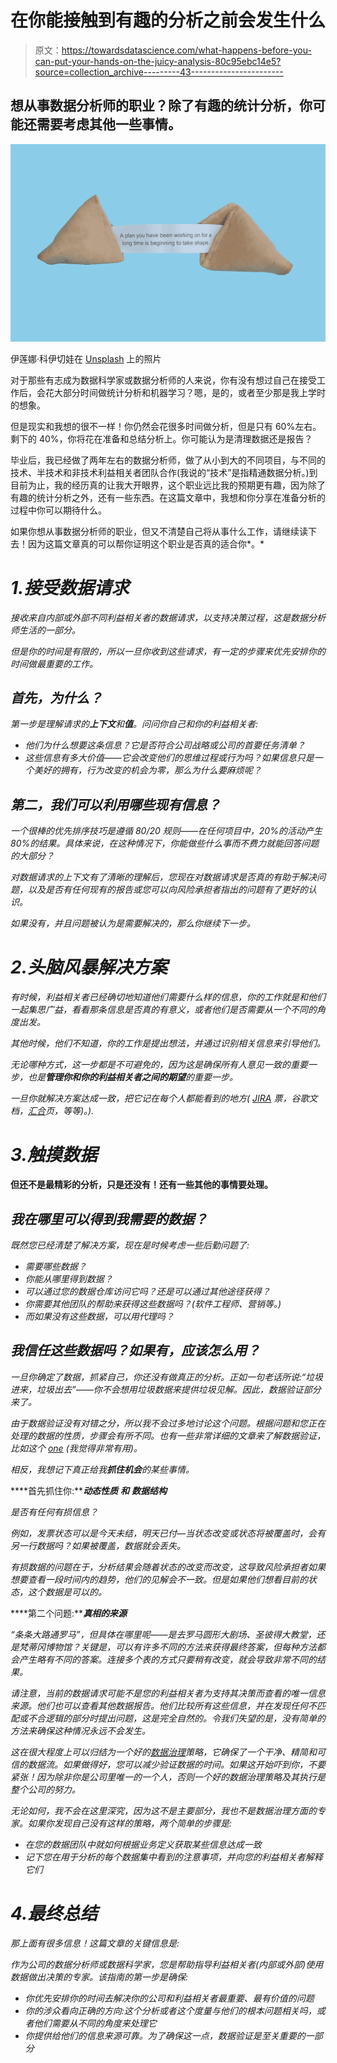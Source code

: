 # 在你能接触到有趣的分析之前会发生什么

> 原文：<https://towardsdatascience.com/what-happens-before-you-can-put-your-hands-on-the-juicy-analysis-80c95ebc14e5?source=collection_archive---------43----------------------->

## 想从事数据分析师的职业？除了有趣的统计分析，你可能还需要考虑其他一些事情。

![](img/693850b5c41e6e5a0d8e09800c604c1d.png)

伊莲娜·科伊切娃在 [Unsplash](https://unsplash.com/s/photos/fortune-cookie?utm_source=unsplash&utm_medium=referral&utm_content=creditCopyText) 上的照片

对于那些有志成为数据科学家或数据分析师的人来说，你有没有想过自己在接受工作后，会花大部分时间做统计分析和机器学习？嗯，是的，或者至少那是我上学时的想象。

但是现实和我想的很不一样！你仍然会花很多时间做分析，但是只有 60%左右。剩下的 40%，你将花在准备和总结分析上。你可能认为是清理数据还是报告？

毕业后，我已经做了两年左右的数据分析师，做了从小到大的不同项目，与不同的技术、半技术和非技术利益相关者团队合作(我说的“技术”是指精通数据分析。)到目前为止，我的经历真的让我大开眼界，这个职业远比我的预期更有趣，因为除了有趣的统计分析之外，还有一些东西。在这篇文章中，我想和你分享在准备分析的过程中你可以期待什么。

如果你想从事数据分析师的职业，但又不清楚自己将从事什么工作，请继续读下去！因为这篇文章真的可以帮你证明这个职业是否真的适合你*。*

# *1.接受数据请求*

*接收来自内部或外部不同利益相关者的数据请求，以支持决策过程，这是数据分析师生活的一部分。*

*但是你的时间是有限的，所以一旦你收到这些请求，有一定的步骤来优先安排你的时间做最重要的工作。*

## *首先，为什么？*

*第一步是理解请求的**上下文**和**值**。问问你自己和你的利益相关者:*

*   *他们为什么想要这条信息？它是否符合公司战略或公司的首要任务清单？*
*   *这些信息有多大价值——它会改变他们的思维过程或行为吗？如果信息只是一个美好的拥有，行为改变的机会为零，那么为什么要麻烦呢？*

## *第二，我们可以利用哪些现有信息？*

*一个很棒的优先排序技巧是遵循 80/20 规则——在任何项目中，20%的活动产生 80%的结果。具体来说，在这种情况下，你能做些什么事而不费力就能回答问题的大部分？*

*对数据请求的上下文有了清晰的理解后，您现在对数据请求是否真的有助于解决问题，以及是否有任何现有的报告或您可以向风险承担者指出的问题有了更好的认识。*

*如果没有，并且问题被认为是需要解决的，那么你继续下一步。*

# *2.头脑风暴解决方案*

*有时候，利益相关者已经确切地知道他们需要什么样的信息，你的工作就是和他们一起集思广益，看看那条信息是否真的有意义，或者他们是否需要从一个不同的角度出发。*

*其他时候，他们不知道，你的工作是提出想法，并通过识别相关信息来引导他们。*

*无论哪种方式，这一步都是不可避免的，因为这是确保所有人意见一致的重要一步，也是**管理你和你的利益相关者之间的期望**的重要一步。*

*一旦你就解决方案达成一致，把它记在每个人都能看到的地方( [JIRA](https://www.atlassian.com/software/jira?&aceid=&adposition=&adgroup=89541920342&campaign=9124878366&creative=415596748931&device=c&keyword=jira&matchtype=e&network=g&placement=&ds_kids=p51241989307&ds_e=GOOGLE&ds_eid=700000001558501&ds_e1=GOOGLE&gclid=Cj0KCQjwyur0BRDcARIsAEt86ICvmmPVtj8XegCxbiuenDpuxCZKSPeU-vNovhvcN24Dpfgpq-ni9xEaAiCHEALw_wcB&gclsrc=aw.ds) 票，谷歌文档，[汇合](https://www.atlassian.com/software/confluence?&aceid=&adposition=&adgroup=98645564346&campaign=9616887754&creative=425944358575&device=c&keyword=confluence&matchtype=e&network=g&placement=&ds_kids=p52349493654&ds_e=GOOGLE&ds_eid=700000001542923&ds_e1=GOOGLE&gclid=Cj0KCQjwyur0BRDcARIsAEt86IBArkEcDFe7tRlbzFOcTXn753cJASFqIoLW3KLbk8X_EyP4kHGgrU8aAoboEALw_wcB&gclsrc=aw.ds)页，等等)。).*

# *3.触摸数据*

**但还不是最精彩的分析，只是还没有！还有一些其他的事情要处理。**

## *我在哪里可以得到我需要的数据？*

*既然您已经清楚了解决方案，现在是时候考虑一些后勤问题了:*

*   *需要哪些数据？*
*   *你能从哪里得到数据？*
*   *可以通过您的数据仓库访问它吗？还是可以通过其他途径获得？*
*   *你需要其他团队的帮助来获得这些数据吗？(软件工程师、营销等。)*
*   *而如果没有这些数据，可以用代理吗？*

## *我信任这些数据吗？如果有，应该怎么用？*

*一旦你确定了数据，抓紧自己，你还没有做真正的分析。正如一句老话所说:“垃圾进来，垃圾出去”——你不会想用垃圾数据来提供垃圾见解。因此，数据验证部分来了。*

*由于数据验证没有对错之分，所以我不会过多地讨论这个问题。根据问题和您正在处理的数据的性质，步骤会有所不同。也有一些非常详细的文章来了解数据验证，比如这个 [one](/a-deep-dive-into-data-quality-c1d1ee576046) (我觉得非常有用)。*

*相反，我想记下真正给我**抓住机会**的某些事情。*

****首先抓住你:*****动态性质** **和** **数据结构***

*是否有任何有损信息？*

*例如，发票状态可以是今天未结，明天已付—当状态改变或状态将被覆盖时，会有另一行数据吗？如果被覆盖，数据就会丢失。*

*有损数据的问题在于，分析结果会随着状态的改变而改变，这导致风险承担者如果想要查看一段时间内的趋势，他们的见解会不一致。但是如果他们想看目前的状态，这个数据是可以的。*

****第二个问题:*****真相的来源***

*“条条大路通罗马”，但具体在哪里呢——是去罗马圆形大剧场、圣彼得大教堂，还是梵蒂冈博物馆？关键是，可以有许多不同的方法来获得最终答案，但每种方法都会产生略有不同的答案。连接多个表的方式只要稍有改变，就会导致非常不同的结果。*

*请注意，当前的数据请求可能不是您的利益相关者为支持其决策而查看的唯一信息来源。他们也可以查看其他数据报告。他们比较所有这些信息，并在发现任何不匹配或不合逻辑的部分时提出问题，这是完全自然的。令我们失望的是，没有简单的方法来确保这种情况永远不会发生。*

*这在很大程度上可以归结为一个好的[数据治理](https://profisee.com/data-governance-what-why-how-who/)策略，它确保了一个干净、精简和可信的数据流。如果做得好，您可以减少验证数据的时间。如果这开始吓到你，不要紧张！因为除非你是公司里唯一的一个人，否则一个好的数据治理策略及其执行是整个公司的努力。*

*无论如何，我不会在这里深究，因为这不是主要部分，我也不是数据治理方面的专家。如果你发现自己没有这样的策略，两个简单的步骤是:*

*   *在您的数据团队中就如何根据业务定义获取某些信息达成一致*
*   *记下您在用于分析的每个数据集中看到的注意事项，并向您的利益相关者解释它们*

# *4.最终总结*

*那上面有很多信息！这篇文章的关键信息是:*

*作为公司的数据分析师或数据科学家，您是帮助指导利益相关者(内部或外部)使用数据做出决策的专家。该指南的第一步是确保:*

*   *你优先安排你的时间去解决你的公司和利益相关者最重要、最有价值的问题*
*   *你的涉众看向正确的方向:这个分析或者这个度量与他们的根本问题相关吗，或者他们需要从不同的角度来处理它*
*   *你提供给他们的信息来源可靠。为了确保这一点，数据验证是至关重要的一部分*